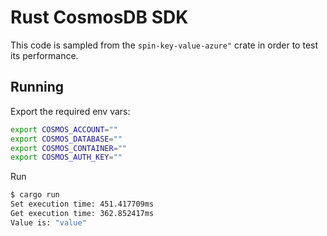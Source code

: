 # Rust CosmosDB SDK

This code is sampled from the `spin-key-value-azure"` crate in order to test its performance.

## Running
Export the required env vars:

```sh
export COSMOS_ACCOUNT=""
export COSMOS_DATABASE=""
export COSMOS_CONTAINER=""
export COSMOS_AUTH_KEY=""
```

Run

```sh
$ cargo run 
Set execution time: 451.417709ms
Get execution time: 362.852417ms
Value is: "value"
```